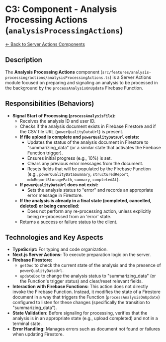 
# C3: Component - Analysis Processing Actions (`analysisProcessingActions`)

[<- Back to Server Actions Components](./../02-server-actions-components.md)

## Description

The **Analysis Processing Actions** component (`src/features/analysis-processing/actions/analysisProcessingActions.ts`) is a Server Actions module focused on preparing and signaling an analysis to be processed in the background by the `processAnalysisOnUpdate` Firebase Function.

## Responsibilities (Behaviors)

*   **Signal Start of Processing (`processAnalysisFile`):**
    *   Receives the analysis ID and user ID.
    *   Checks if the analysis document exists in Firebase Firestore and if the CSV file URL (`powerQualityDataUrl`) is present.
    *   **If file upload is complete and `powerQualityDataUrl` exists:**
        *   Updates the status of the analysis document in Firestore to "summarizing_data" (or a similar state that activates the Firebase Function trigger).
        *   Ensures initial progress (e.g., 10%) is set.
        *   Clears any previous error messages from the document.
        *   Resets fields that will be populated by the Firebase Function (e.g., `powerQualityDataSummary`, `structuredReport`, `mdxReportStoragePath`, `summary`, `completedAt`).
    *   **If `powerQualityDataUrl` does not exist:**
        *   Sets the analysis status to "error" and records an appropriate error message in Firestore.
    *   **If the analysis is already in a final state (completed, cancelled, deleted) or being cancelled:**
        *   Does not perform any re-processing action, unless explicitly being re-processed from an 'error' state.
    *   Returns a success or failure status to the client.

## Technologies and Key Aspects

*   **TypeScript:** For typing and code organization.
*   **Next.js Server Actions:** To execute preparation logic on the server.
*   **Firebase Firestore:**
    *   `getDoc` to check the current state of the analysis and the presence of `powerQualityDataUrl`.
    *   `updateDoc` to change the analysis status to "summarizing_data" (or the Function's trigger status) and clear/reset relevant fields.
*   **Interaction with Firebase Functions:** This action does not directly invoke the Firebase Function. Instead, it modifies the state of a Firestore document in a way that triggers the Function (`processAnalysisOnUpdate`) configured to listen for these changes (specifically the transition to "summarizing_data").
*   **State Validation:** Before signaling for processing, verifies that the analysis is in an appropriate state (e.g., upload completed) and not in a terminal state.
*   **Error Handling:** Manages errors such as document not found or failures when updating Firestore.

    
